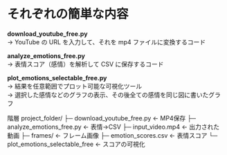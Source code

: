 # それぞれの簡単な内容

**download_youtube_free.py**  
→ YouTube の URL を入力して、それを mp4 ファイルに変換するコード  

**analyze_emotions_free.py**  
→ 表情スコア（感情）を解析して CSV に保存するコード  

**plot_emotions_selectable_free.py**  
→ 結果を任意範囲でプロット可能な可視化ツール  
→ 選択した感情などのグラフの表示、その後全ての感情を同じ図に書いたグラフ

階層
project_folder/
├─ download_youtube_free.py ← MP4保存
├─ analyze_emotions_free.py ← 表情→CSV
├─ input_video.mp4 ← 出力された動画
├─ frames/ ← フレーム画像
├─ emotion_scores.csv ← 表情スコア
└─ plot_emotions_selectable_free ← スコアの可視化
